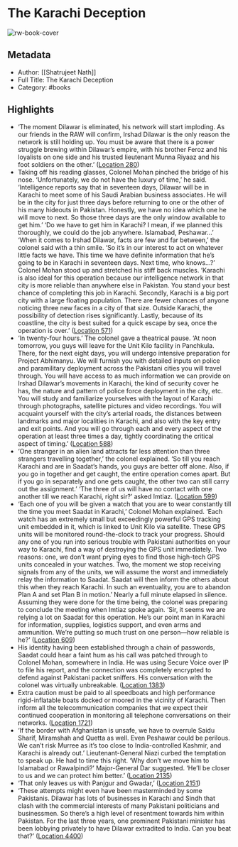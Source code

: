 # The Karachi Deception

![rw-book-cover](https://m.media-amazon.com/images/I/81n6ct1Y1+L._SY160.jpg)

## Metadata
- Author: [[Shatrujeet Nath]]
- Full Title: The Karachi Deception
- Category: #books

## Highlights
- ‘The moment Dilawar is eliminated, his network will start imploding. As our friends in the RAW will confirm, Irshad Dilawar is the only reason the network is still holding up. You must be aware that there is a power struggle brewing within Dilawar’s empire, with his brother Feroz and his loyalists on one side and his trusted lieutenant Munna Riyaaz and his foot soldiers on the other.’ ([Location 280](https://readwise.io/to_kindle?action=open&asin=B0BLV25HVQ&location=280))
- Taking off his reading glasses, Colonel Mohan pinched the bridge of his nose. ‘Unfortunately, we do not have the luxury of time,’ he said. ‘Intelligence reports say that in seventeen days, Dilawar will be in Karachi to meet some of his Saudi Arabian business associates. He will be in the city for just three days before returning to one or the other of his many hideouts in Pakistan. Honestly, we have no idea which one he will move to next. So those three days are the only window available to get him.’ ‘Do we have to get him in Karachi? I mean, if we planned this thoroughly, we could do the job anywhere. Islamabad, Peshawar...’ ‘When it comes to Irshad Dilawar, facts are few and far between,’ the colonel said with a thin smile. ‘So it’s in our interest to act on whatever little facts we have. This time we have definite information that he’s going to be in Karachi in seventeen days. Next time, who knows...?’ Colonel Mohan stood up and stretched his stiff back muscles. ‘Karachi is also ideal for this operation because our intelligence network in that city is more reliable than anywhere else in Pakistan. You stand your best chance of completing this job in Karachi. Secondly, Karachi is a big port city with a large floating population. There are fewer chances of anyone noticing three new faces in a city of that size. Outside Karachi, the possibility of detection rises significantly. Lastly, because of its coastline, the city is best suited for a quick escape by sea, once the operation is over.’ ([Location 571](https://readwise.io/to_kindle?action=open&asin=B0BLV25HVQ&location=571))
- ‘In twenty-four hours.’ The colonel gave a theatrical pause. ‘At noon tomorrow, you guys will leave for the Unit Kilo facility in Panchkula. There, for the next eight days, you will undergo intensive preparation for Project Abhimanyu. We will furnish you with detailed inputs on police and paramilitary deployment across the Pakistani cities you will travel through. You will have access to as much information we can provide on Irshad Dilawar’s movements in Karachi, the kind of security cover he has, the nature and pattern of police force deployment in the city, etc. You will study and familiarize yourselves with the layout of Karachi through photographs, satellite pictures and video recordings. You will acquaint yourself with the city’s arterial roads, the distances between landmarks and major localities in Karachi, and also with the key entry and exit points. And you will go through each and every aspect of the operation at least three times a day, tightly coordinating the critical aspect of timing.’ ([Location 588](https://readwise.io/to_kindle?action=open&asin=B0BLV25HVQ&location=588))
- ‘One stranger in an alien land attracts far less attention than three strangers travelling together,’ the colonel explained. ‘So till you reach Karachi and are in Saadat’s hands, you guys are better off alone. Also, if you go in together and get caught, the entire operation comes apart. But if you go in separately and one gets caught, the other two can still carry out the assignment.’ ‘The three of us will have no contact with one another till we reach Karachi, right sir?’ asked Imtiaz. ([Location 599](https://readwise.io/to_kindle?action=open&asin=B0BLV25HVQ&location=599))
- ‘Each one of you will be given a watch that you are to wear constantly till the time you meet Saadat in Karachi,’ Colonel Mohan explained. ‘Each watch has an extremely small but exceedingly powerful GPS tracking unit embedded in it, which is linked to Unit Kilo via satellite. These GPS units will be monitored round-the-clock to track your progress. Should any one of you run into serious trouble with Pakistani authorities on your way to Karachi, find a way of destroying the GPS unit immediately. Two reasons: one, we don’t want prying eyes to find those high-tech GPS units concealed in your watches. Two, the moment we stop receiving signals from any of the units, we will assume the worst and immediately relay the information to Saadat. Saadat will then inform the others about this when they reach Karachi. In such an eventuality, you are to abandon Plan A and set Plan B in motion.’ Nearly a full minute elapsed in silence. Assuming they were done for the time being, the colonel was preparing to conclude the meeting when Imtiaz spoke again. ‘Sir, it seems we are relying a lot on Saadat for this operation. He’s our point man in Karachi for information, supplies, logistics support, and even arms and ammunition. We’re putting so much trust on one person—how reliable is he?’ ([Location 609](https://readwise.io/to_kindle?action=open&asin=B0BLV25HVQ&location=609))
- His identity having been established through a chain of passwords, Saadat could hear a faint hum as his call was patched through to Colonel Mohan, somewhere in India. He was using Secure Voice over IP to file his report, and the connection was completely encrypted to defend against Pakistani packet sniffers. His conversation with the colonel was virtually unbreakable. ([Location 1383](https://readwise.io/to_kindle?action=open&asin=B0BLV25HVQ&location=1383))
- Extra caution must be paid to all speedboats and high performance rigid-inflatable boats docked or moored in the vicinity of Karachi. Then inform all the telecommunication companies that we expect their continued cooperation in monitoring all telephone conversations on their networks. ([Location 1721](https://readwise.io/to_kindle?action=open&asin=B0BLV25HVQ&location=1721))
- ‘If the border with Afghanistan is unsafe, we have to overrule Saidu Sharif, Miramshah and Quetta as well. Even Peshawar could be perilous. We can’t risk Murree as it’s too close to India-controlled Kashmir, and Karachi is already out.’ Lieutenant-General Niazi curbed the temptation to speak up. He had to time this right. ‘Why don’t we move him to Islamabad or Rawalpindi?’ Major-General Dar suggested. ‘He’ll be closer to us and we can protect him better.’ ([Location 2135](https://readwise.io/to_kindle?action=open&asin=B0BLV25HVQ&location=2135))
- ‘That only leaves us with Panjgur and Gwadar,’ ([Location 2151](https://readwise.io/to_kindle?action=open&asin=B0BLV25HVQ&location=2151))
- ‘These attempts might even have been masterminded by some Pakistanis. Dilawar has lots of businesses in Karachi and Sindh that clash with the commercial interests of many Pakistani politicians and businessmen. So there’s a high level of resentment towards him within Pakistan. For the last three years, one prominent Pakistani minister has been lobbying privately to have Dilawar extradited to India. Can you beat that?’ ([Location 4400](https://readwise.io/to_kindle?action=open&asin=B0BLV25HVQ&location=4400))
